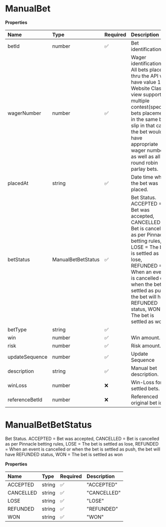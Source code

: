# ManualBet

**Properties**

| Name           | Type               | Required | Description                                                                                                                                                                                                                                                                          |
| :------------- | :----------------- | :------- | :----------------------------------------------------------------------------------------------------------------------------------------------------------------------------------------------------------------------------------------------------------------------------------- |
| betId          | number             | ✅       | Bet identification                                                                                                                                                                                                                                                                   |
| wagerNumber    | number             | ✅       | Wager identification. All bets placed thru the API will have value 1. Website Classic view supports multiple contest(special) bets placement in the same bet slip in that case the bet would have appropriate wager number, as well as all round robin parlay bets.                  |
| placedAt       | string             | ✅       | Date time when the bet was placed.                                                                                                                                                                                                                                                   |
| betStatus      | ManualBetBetStatus | ✅       | Bet Status. ACCEPTED = Bet was accepted, CANCELLED = Bet is cancelled as per Pinnacle betting rules, LOSE = The bet is settled as lose, REFUNDED = When an event is cancelled or when the bet is settled as push, the bet will have REFUNDED status, WON = The bet is settled as won |
| betType        | string             | ✅       |                                                                                                                                                                                                                                                                                      |
| win            | number             | ✅       | Win amount.                                                                                                                                                                                                                                                                          |
| risk           | number             | ✅       | Risk amount.                                                                                                                                                                                                                                                                         |
| updateSequence | number             | ✅       | Update Sequence                                                                                                                                                                                                                                                                      |
| description    | string             | ✅       | Manual bet description.                                                                                                                                                                                                                                                              |
| winLoss        | number             | ❌       | Win-Loss for settled bets.                                                                                                                                                                                                                                                           |
| referenceBetId | number             | ❌       | Referenced original bet id.                                                                                                                                                                                                                                                          |

# ManualBetBetStatus

Bet Status. ACCEPTED = Bet was accepted, CANCELLED = Bet is cancelled as per Pinnacle betting rules, LOSE = The bet is settled as lose, REFUNDED = When an event is cancelled or when the bet is settled as push, the bet will have REFUNDED status, WON = The bet is settled as won

**Properties**

| Name      | Type   | Required | Description |
| :-------- | :----- | :------- | :---------- |
| ACCEPTED  | string | ✅       | "ACCEPTED"  |
| CANCELLED | string | ✅       | "CANCELLED" |
| LOSE      | string | ✅       | "LOSE"      |
| REFUNDED  | string | ✅       | "REFUNDED"  |
| WON       | string | ✅       | "WON"       |
